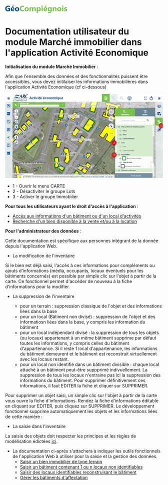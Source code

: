 ![picto](https://github.com/sigagglocompiegne/orga_gest_igeo/blob/master/doc/img/geocompiegnois_2020_reduit_v2.png)

# Documentation utilisateur du module Marché immobilier dans l'application Activité Economique #

**Initialisation du module Marché Immobilier** :

Afin que l'ensemble des données et des fonctionnalités puissent être accessibles, vous devez initilaiser les informations immobilières dans l'application Activité Economique (cf ci-dessous)

![picto](init_immo.png)

- 1 - Ouvrir le menu CARTE
- 2 - Désactiviter le groupe Lots
- 3 - Activer le groupe Immobilier

**Pour tous les utilisateurs ayant le droit d'accès à l'application** :
- [Accès aux informations d'un bâtiment ou d'un local d'activités](doc_util_util_1.md)
- [Recherche d'un bien disponible à la vente et/ou à la location](doc_util_util_2.md)

**Pour l'administrateur des données** :

Cette documentation est spécifique aux personnes intégrant de la donnée depuis l'application Web.

- La modification de l'inventaire

Si le bien est déjà saisi, l'accès à ces informations pour compléments ou ajouts d'informations (média, occupants, locaux éventuels pour les bâtiments concernés) est possible par simple clic sur l'objet à partir de la carte. Ce fonctionnel permet d'accéder de nouveau à la fiche d'informations pour la modifier.

- La suppression de l'inventaire

   * pour un terrain : suppression classique de l'objet et des informations liées dans la base
   * pour un local (Bâtiment non divisé) : suppression de l'objet et des informatiosn liées dans la base, y compris les information du bâtiment
   * pour un local indépendant divisé : la suppression de tous les objets (ou locaux) appartenant à un même bâtiment supprime par défaut toutes les informations, y compris celles du bâtiment d'appartenance. Si il reste 1 local d'appartenance, les informations du bâtiment demeurent et le bâtiment est reconstruit virtuellement avec les locaux restant.
   * pour un local non identifié dans un bâtiment divisible : chaque local attaché à un bâtiment peut-être suppprimé indivuellement. La suppression de tous les locaux n'entraine pas ici la suppression des informations du bâtiment. Pour supprimer définitivement ces informations, il faut EDITER la fiche et cliquer sur SUPPRIMER.

Pour supprimer un objet saisi, un simple clic sur l'objet à partir de la carte vous ouvre la fiche d'informations. Rendez la fiche d'informations éditable en cliquant sur EDITER, puis cliquez sur SUPPRIMER. Le développement fonctionnel supprime automatiquement les objets et les informations liées de cette manière :

- La saisie dans l'inventaire

La saisie des objets doit respecter les principes et les règles de modélisation édictées [ici](https://github.com/sigagglocompiegne/marcheimmoent/blob/master/gabarit/livrables.md).

- La documentation ci-après s'attachera à indiquer les outils fonctionnels de l'application Web à utiliser pour la saisie et la gestion des données.
   * [Saisir un bien immobilier de type terrain](doc_util_admin_1.md)
   * [Saisir un bâtiment contenant 1 ou n locaux non identifiables](doc_util_admin_2.md)
   * [Saisir des locaux identifiables reconstruisant le bâtiment](doc_util_admin_3.md)
   * [Gérer les bâtiments d'affectation](doc_util_admin_4.md)
